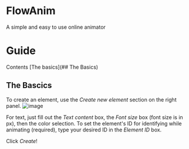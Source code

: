 # FlowAnim
A simple and easy to use online animator

# Guide

Contents
[The basics](## The Basics)


## The Bascics
To create an element, use the _Create new element_ section on the right panel.
![image](https://github.com/user-attachments/assets/d14eda60-a8f7-4cb9-bafd-7f4ac7351def)

For text, just fill out the _Text content_ box, the _Font size_ box (font size is in px), then the color selection. To set the element's ID for identifying while animating (required), type your desired ID in the _Element ID_ box.

Click _Create_!
